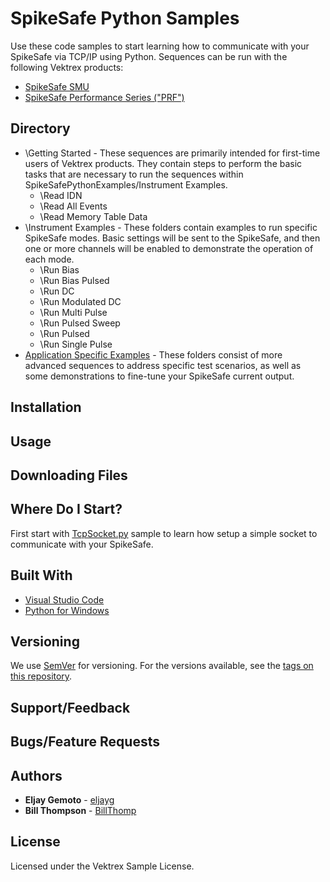 # SpikeSafe Python Samples

Use these code samples to start learning how to communicate with your SpikeSafe via TCP/IP using Python. Sequences can be run with the following Vektrex products:
 - [SpikeSafe SMU](https://www.vektrex.com/products/spikesafe-source-measure-unit/)
 - [SpikeSafe Performance Series ("PRF")](https://www.vektrex.com/products/spikesafe-performance-series-precision-pulsed-current-sources/)

## Directory

- \Getting Started - These sequences are primarily intended for first-time users of Vektrex products. They contain steps to perform the basic tasks that are necessary to run the sequences within SpikeSafePythonExamples/Instrument Examples.
  - \Read IDN
  - \Read All Events
  - \Read Memory Table Data
- \Instrument Examples - These folders contain examples to run specific SpikeSafe modes. Basic settings will be sent to the SpikeSafe, and then one or more channels will be enabled to demonstrate the operation of each mode.
  - \Run Bias
  - \Run Bias Pulsed
  - \Run DC
  - \Run Modulated DC
  - \Run Multi Pulse
  - \Run Pulsed Sweep
  - \Run Pulsed
  - \Run Single Pulse
- [Application Specific Examples](/Application-Specific%20Examples) - These folders consist of more advanced sequences to address specific test scenarios, as well as some demonstrations to fine-tune your SpikeSafe current output.

## Installation

## Usage

## Downloading Files

## Where Do I Start?

First start with [TcpSocket.py](https://github.com/VektrexElectronicSystems/SpikeSafePythonSamples/tree/development/Getting%20Started/TCP%20Socket%20Sample) sample to learn how setup a simple socket to communicate with your SpikeSafe.

## Built With

* [Visual Studio Code](https://code.visualstudio.com/)
* [Python for Windows](https://www.python.org/downloads/windows/)

## Versioning

We use [SemVer](http://semver.org/) for versioning. For the versions available, see the [tags on this repository](https://github.com/your/project/tags). 

## Support/Feedback

## Bugs/Feature Requests

## Authors

* **Eljay Gemoto** - [eljayg](https://github.com/eljayg)
* **Bill Thompson** - [BillThomp](https://github.com/BillThomp)

## License

Licensed under the Vektrex Sample License.
